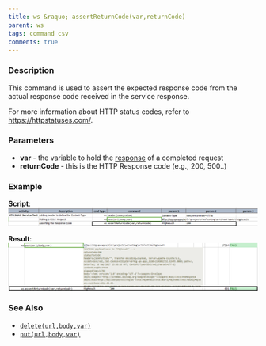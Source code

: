 ```yaml
---
title: ws &raquo; assertReturnCode(var,returnCode)
parent: ws
tags: command csv
comments: true
---
```



### Description
This command is used to assert the expected response code from the actual response code received in the service 
response.

For more information about HTTP status codes, refer to 
<a href="https://httpstatuses.com/" class="external-link" target="_nexial_external">https://httpstatuses.com/</a>.  


### Parameters
- **var** \- the variable to hold the [response](index.html#http-response) of a completed request
- **returnCode** \- this is the HTTP Response code (e.g., 200, 500..)


### Example
**Script**:<br/>
![](image/assertReturnCode_01.png)

**Result**:<br/>
![](image/assertReturnCode_02.png)


### See Also
- [`delete(url,body,var)`](delete(url,body,var))
- [`put(url,body,var)`](put(url,body,var))
